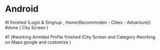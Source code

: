 # Android
#I finished (Login & Singnup , Home(Recommnden - Cities - Advanture))
#done ( City Screen   )


#1
(#working Anmited Profile  finished (City Screen and Category
#working on Maps google and customize )
